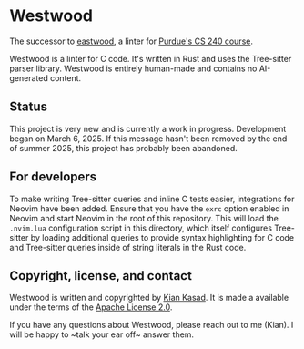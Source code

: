 # Westwood

The successor to [eastwood], a linter for [Purdue's CS 240 course][cs240].

[eastwood]: https://github.com/novafacing/eastwood-tidy
[cs240]: https://www.cs.purdue.edu/academic-programs/courses/canonical/cs240.html

Westwood is a linter for C code. It's written in Rust and uses the Tree-sitter
parser library. Westwood is entirely human-made and contains no AI-generated
content.

## Status

This project is very new and is currently a work in progress.
Development began on March 6, 2025.
If this message hasn't been removed by the end of summer 2025, this project has
probably been abandoned.

## For developers

To make writing Tree-sitter queries and inline C tests easier, integrations for
Neovim have been added. Ensure that you have the `exrc` option enabled in Neovim
and start Neovim in the root of this repository. This will load the `.nvim.lua`
configuration script in this directory, which itself configures Tree-sitter by
loading additional queries to provide syntax highlighting for C code and
Tree-sitter queries inside of string literals in the Rust code.

## Copyright, license, and contact

Westwood is written and copyrighted by [Kian Kasad][kdkasad].
It is made a available under the terms of the [Apache License 2.0](LICENSE).

If you have any questions about Westwood, please reach out to me (Kian).
I will be happy to ~talk your ear off~ answer them.

[kdkasad]: https://github.com/kdkasad
